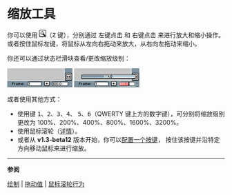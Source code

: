 # 缩放工具

你可以使用 ![缩放工具](tools/zoom-tool.png)（<kbd>Z</kbd> 键），分别通过 <kbd>左键点击</kbd> 和 <kbd>右键点击</kbd> 来进行放大和缩小操作。或者按住鼠标左键，将鼠标从左向右拖动来放大，从右向左拖动来缩小。

你还可以通过状态栏滑块查看/更改缩放级别：

  ![缩放文本框](zoom/zoom-text-field.png)
  ![缩放滑块](zoom/zoom-slider.png)

或者使用其他方式：

* 使用键 <kbd>1</kbd>、<kbd>2</kbd>、<kbd>3</kbd>、<kbd>4</kbd>、
  <kbd>5</kbd>、<kbd>6</kbd>（QWERTY 键上方的数字键），可分别将缩放级别更改为
  100%、200%、400%、800%、1600%、3200%。
* 使用鼠标滚轮（[详情](https://github.com/aseprite/aseprite/issues/2896)）。
* 或者从 **v1.3-beta12** 版本开始，你可以[配置一个按键](drag-value.md)，
  按住该按键并沿特定方向移动鼠标来进行缩放。

---

**参阅**

[绘制](drawing.md) |
[拖动值](drag-value.md) |
[鼠标滚轮行为](https://github.com/aseprite/aseprite/issues/2896)
